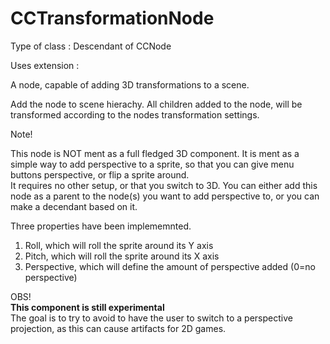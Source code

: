 CCTransformationNode
====================

Type of class  : Descendant of CCNode

Uses extension : <NONE>

A node, capable of adding 3D transformations to a scene.

Add the node to scene hierachy. All children added to the node, will be transformed according to the nodes transformation settings.

Note!

This node is NOT ment as a full fledged 3D component. It is ment as a simple way to add perspective to a sprite, so that you can give menu buttons perspective, or flip a sprite around.  
It requires no other setup, or that you switch to 3D. You can either add this node as a parent to the node(s) you want to add perspective to, or you can make a decendant based on it.

Three properties have been implememnted.  
1) Roll, which will roll the sprite around its Y axis  
2) Pitch, which will roll the sprite around its X axis  
3) Perspective, which will define the amount of perspective added (0=no perspective)  
 
OBS!  
**This component is still experimental**  
The goal is to try to avoid to have the user to switch to a perspective projection, as this can cause artifacts for 2D games.




